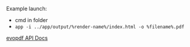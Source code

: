 Example launch:
- cmd in folder
- ```app -i ../app/output/%render-name%/index.html -o %filename%.pdf```

[evopdf API Docs](http://www.evopdf.com/help/html_to_pdf/index.aspx)
